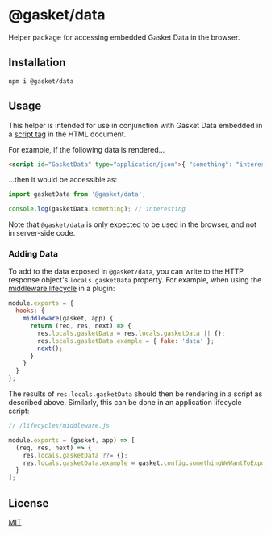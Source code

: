 # @gasket/data

Helper package for accessing embedded Gasket Data in the browser.

## Installation

```
npm i @gasket/data
```

## Usage

This helper is intended for use in conjunction with Gasket Data embedded in a
[script tag] in the HTML document.

For example, if the following data is rendered...

```html
<script id="GasketData" type="application/json">{ "something": "interesting" }</script>
```

...then it would be accessible as:

```js
import gasketData from '@gasket/data';

console.log(gasketData.something); // interesting
```

Note that `@gasket/data` is only expected to be used in the browser, and not in
server-side code.

### Adding Data

To add to the data exposed in `@gasket/data`, you can write to the HTTP response
object's `locals.gasketData` property.
For example, when using the [middleware lifecycle] in a plugin:

```js
module.exports = {
  hooks: {
    middleware(gasket, app) {
      return (req, res, next) => {
        res.locals.gasketData = res.locals.gasketData || {};
        res.locals.gasketData.example = { fake: 'data' }; 
        next();
      }
    }
  }
};
```

The results of `res.locals.gasketData` should then be rendering in a script
as described above.
Similarly, this can be done in an application lifecycle script:

```js
// /lifecycles/middleware.js

module.exports = (gasket, app) => [
  (req, res, next) => {
    res.locals.gasketData ??= {};
    res.locals.gasketData.example = gasket.config.somethingWeWantToExpose;
  }
];
```

## License

[MIT](./LICENSE.md)

<!-- LINKS -->

[middleware lifecycle]:/packages/gasket-plugin-express/README.md#middleware
[script tag]:https://developer.mozilla.org/en-US/docs/Web/HTML/Element/script
